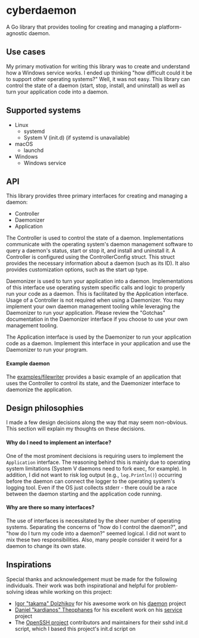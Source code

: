 # cyberdaemon
A Go library that provides tooling for creating and managing a
platform-agnostic daemon.

## Use cases
My primary motivation for writing this library was to create and understand
how a Windows service works. I ended up thinking "how difficult could it be
to support other operating systems?" Well, it was not easy. This library can
control the state of a daemon (start, stop, install, and uninstall) as well
as turn your application code into a daemon.

## Supported systems
- Linux
    - systemd
    - System V (init.d) (if systemd is unavailable)
- macOS
    - launchd
- Windows
    - Windows service

## API
This library provides three primary interfaces for creating and managing
a daemon:
- Controller
- Daemonizer
- Application

The Controller is used to control the state of a daemon. Implementations
communicate with the operating system's daemon management software to
query a daemon's status, start or stop it, and install and uninstall it.
A Controller is configured using the ControllerConfig struct. This struct
provides the necessary information about a daemon (such as its ID).
It also provides customization options, such as the start up type.

Daemonizer is used to turn your application into a daemon. Implementations
of this interface use operating system specific calls and logic to properly
run your code as a daemon. This is facilitated by the Application interface.
Usage of a Controller is not required when using a Daemonizer. You may
implement your own daemon management tooling while leveraging the Daemonizer
to run your application. Please review the "Gotchas" documentation in the
Daemonizer interface if you choose to use your own management tooling.

The Application interface is used by the Daemonizer to run your application
code as a daemon. Implement this interface in your application and use the
Daemonizer to run your program.

#### Example daemon
The [examples/filewriter](examples/filewriter/main.go) provides a basic example
of an application that uses the Controller to control its state, and the
Daemonizer interface to daemonize the application.

## Design philosophies
I made a few design decisions along the way that may seem non-obvious. This
section will explain my thoughts on these decisions.

#### Why do I need to implement an interface?
One of the most prominent decisions is requiring users to implement the
`Application` interface. The reasoning behind this is mainly due to operating
system limitations (System V daemons need to fork exec, for example).
In addition, I did not want to risk log output (e.g., `log.Println()`)
occurring before the daemon can connect the logger to the operating system's
logging tool. Even if the OS just collects stderr - there could be a race
between the daemon starting and the application code running.

#### Why are there so many interfaces?
The use of interfaces is necessitated by the sheer number of operating systems.
Separating the concerns of "how do I control the daemon?", and "how do I turn
my code into a daemon?" seemed logical. I did not want to mix these two
responsibilities. Also, many people consider it weird for a daemon to change
its own state.

## Inspirations
Special thanks and acknowledgement must be made for the following individuals.
Their work was both inspirational and helpful for problem-solving ideas while
working on this project:
- [Igor "takama" Dolzhikov](https://github.com/takama) for his awesome work
on his [daemon](https://github.com/takama/daemon) project
- [Daniel "kardianos" Theophanes](https://github.com/kardianos) for his excellent
work on his [service](https://github.com/kardianos/service) project
- The [OpenSSH project](https://github.com/openssh/openssh-portable)
contributors and maintainers for their sshd init.d script, which I based this
project's init.d script on
